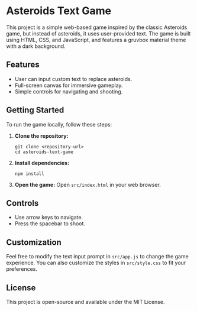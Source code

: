 # Asteroids Text Game

This project is a simple web-based game inspired by the classic Asteroids game, but instead of asteroids, it uses user-provided text. The game is built using HTML, CSS, and JavaScript, and features a gruvbox material theme with a dark background.

## Features

- User can input custom text to replace asteroids.
- Full-screen canvas for immersive gameplay.
- Simple controls for navigating and shooting.

## Getting Started

To run the game locally, follow these steps:

1. **Clone the repository:**
   ```
   git clone <repository-url>
   cd asteroids-text-game
   ```

2. **Install dependencies:**
   ```
   npm install
   ```

3. **Open the game:**
   Open `src/index.html` in your web browser.

## Controls

- Use arrow keys to navigate.
- Press the spacebar to shoot.

## Customization

Feel free to modify the text input prompt in `src/app.js` to change the game experience. You can also customize the styles in `src/style.css` to fit your preferences.

## License

This project is open-source and available under the MIT License.